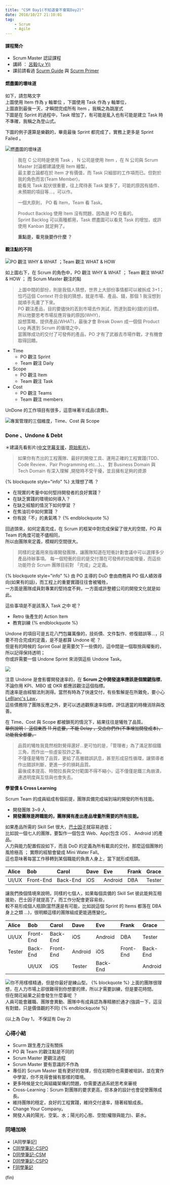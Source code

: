 ```yaml
---
title: "CSM Day1(不知道會不會寫Day2)"
date: 2018/10/27 21:10:01
tag:
    - Scrum
    - Agile
---
```


#### 課程簡介
- Scrum Master 認証課程
- 講師 ： [呂毅(Lv Yi)](https://blog.odd-e.com/yilv/)
- 課前請看過 [Scurm Guide](https://scrumguides.org/docs/scrumguide/v2017/2017-Scrum-Guide-Chinese-Simplified.pdf) 與 [Scurm Primer](http://scrumprimer.org/scrum_primer_cn.pdf)


#### 燃盡圖的壞味道

如下，請忽略文字  
上圖使用 Item 作為 y 軸單位 ，下圖使用 Task 作為 y 軸單位，  
上圖直到最後一天，才瞬間完成所有 Item ，我稱之為跳崖式  
下圖是在 Sprint 的過程中，Task 增加了，有可能是亂入也有可能是建立 Task 時不準確，我稱之為登山式。

下圖的例子還算是樂觀的，畢竟最後 Sprint 都完成了，實務上更多是 Sprint Failed 。


![&#x71C3;&#x76E1;&#x5716;&#x7684;&#x58DE;&#x5473;&#x9053;](./images/2018/csm/day_1/6B161347-8331-4BA7-89D2-61DA1DAD61B1.jpg)

> 我在 C 公司時是使用 Task ， N 公司是使用 Item ，在 N 公司與 Scrum Master 討論都建議使用 Item 繪製，  
> 最主要立論都在於 Item 才有價值，而 Task 只細部的工作項而已。但對於我的角色而言\(Team Member\)，  
> 能看見 Task 起伏很重要，往上爬待表 Task 變多了，可能的原因有插件、未預期的項目等…，可以作。  
>   
> 一個大原則， PO 看 Item，Team 看 Task。  
>   
> Product Backlog 使用 Item 沒有問題，因為是 PO 在看的。  
> Sprint Backlog 可以兩種都用，Task 燃盡圖可以看見 Task 的增加，或許使用 Kanban 就足夠了。  
>   
> **重點是，看見後要作什麼 ？**

#### 觀注點的不同

![PO &#x89C0;&#x6CE8; WHY &amp; WHAT &#xFF1B;Team &#x89C0;&#x6CE8; WHAT &amp; HOW](./images/2018/csm/day_1/00795F54-2654-4581-94BE-27068D4486DD.jpg)

如上圖右下，在 Scrum 的角色中，PO 觀注 WHY & WHAT ； Team 觀注 WHAT & HOW ； 而 Scrum Master 觀注的點

> 上圖中間的部份，則是我個人猜想，世界上大部份事情都可以被拆成 3+1；  
> 恰巧這個 Context 符合我的猜想，就是市場、產品、錢，那個 1 我沒想到就順手先畫了下來。  
> PO 觀注產品，目的要儘快的丟到市場去作測試，而達到盈利\(錢\)的目標。所以他要思考市場反應背後的原因\(WHY\)，  
> 設想策略，提供產品\(WHAT\)，最後才會 Break Down 成一個個 Product Log 再進到 Scrum 的循環之中，  
> 當團隊成功的交付了可發佈的產品，PO 才有了武器去市場作戰，才有機會取得回饋。

* Time
  * PO 觀注 Sprint
  * Team 觀注 Daily
* Scope
  * PO 觀注 Item
  * Team 觀注 Task
* Cost
  * PO 觀注 Teams
  * Team 觀注 members

UnDone 的工作項目有很多，這意味著半成品\(浪費\)。



![&#x5C08;&#x6848;&#x7BA1;&#x7406;&#x7684;&#x4E09;&#x500B;&#x7DAD;&#x5EA6;&#xFF0C;Time&#x3001;Cost &#x8207; Scope](./images/2018/csm/day_1/7D811AFE-A4C8-4FB4-BD90-B65FDFE0B6BE.jpg)

### Done 、Undone & Debt

＊建議先看影片([中文字幕支援](http://player.youku.com/embed/XMzMyNDIwMjYwOA)，[原始影片](https://www.youtube.com/watch?v=IyNPeTn8fpo))。

> 如果你有杰出的工程團隊、最好的開發工具、運用正確的工程實踐\(TDD、Code Review、Pair Programming etc…\)、、
對 Business Domain 與 Tech Domain 有深入理解 ,開發時不受干擾，並且擁有足夠的資源

{% blockquote style="info" %}
太理想了嗎 ？

* 在現實的考量中如何堅持開發者的良好實踐？ 
* 在缺乏實踐的環境如何導入？ 
* 在缺乏經驗的情況下如何學習 ？ 
* 在焦油坑中如何實踐 ？ 
* 你有說「不」的勇氣嗎？
{% endblockquote %}

回過頭來，如何定義完成，在 Scrum 的框架中對完成保留了很大的空間，PO 與 Team 的角度可能不儘相同，  
所以由團隊來定義，模糊的空間很大。  

> 同樣的定義用來指導開發團隊，讓團隊知道在短衝計劃會議中可以選擇多少產品待辦事項。 
> 每一個短衝的目的是交付潛在可發佈的功能增量，而這些功能符合 Scrum 團隊目前對 「完成」之定義。

{% blockquote style="info" %}
由 PO 主導的 DoD 會由商務與 PO 個人績效導向\(如果有的話\)，而工程上的重要實踐往往會被犧牲，  
一方面是團隊成員對專業的堅持度不夠，一方面或許整體公司的開發文化就是如此。  

這些事項是不是該落入 Task 之中 呢？

* Retro 後產生的 Action Item 
* 教育訓練 
{% endblockquote %}

Undone 的項目可是五花八門包羅萬像的，技術債、文件製作、修復錯誤等…，只要不符合完成的定義，是不是都算 Undone 呢 ？  
但是有的時候的 Sprint Goal 是需要欠下一些債的，這中間是一個取捨與權衡的，所以記得保持透明；  
你或許需要一個 Undone Sprint 來消弭這些 Undone Task。

![](./images/2018/csm/day_1/undone_work.jpg)

注意 Undone 是會影響開發速率的，在 **Scrum 之中開發速率應該是個關鍵指標**，  
不論你用 KPI、MBO 或 OKR 都應該觀注這個指標。  
而速率是由經驗法則測得。當然有時為了快速交付，有些暫解是在所難免，要小心[ LeBlanc's Law](https://en.wikipedia.org/wiki/Talk%3AList_of_eponymous_laws#Proposal_to_add_LeBlanc's_law)，  
這些債務除了團隊反應之外，更可以透過觀察速率指標，評估適當的時機消除與改善。  
  
在 Time、Cost 與 Scope 都被鎖死的情況下，結果往往是犧牲了品質。   
~~舉例說明： 這個東西 11 月底要，不能 Delay ，交由你們作\(不準增加開發成本\)，功能我全都要。~~  

> 品質的犧牲我竟然相對覺得還好…更可怕的是，「管理者」為了滿足那個鐵三角，而作出一些虛妄狡詐之事。  
不僅僅是犧牲了品質，更給了高層錯誤訊息，甚至形成惡性循環，讓領導者作出錯誤判斷，更進一步的損耗品質。  
最後成本提高、時間拉長與交付範圍不得不縮小，這不僅僅是鐵三角崩潰，連透明度與互信與也會失去。  

**學習債 & Cross Learning**  
  
Scrum Team 的成員組成有個前提，團隊具備完成端到端的開發的所有技能。  

* 開發團隊 3~9 人
* **開發團隊是跨職能的，團隊擁有產出產品增量所需要的所有技能。**

如果產品所需的 Skill Set 很大，[巴士因子](https://zh.wikipedia.org/wiki/巴士因子)就容易過低；  
比如說一個七人的團隊，要製作一個包含 Web、App\(包含 iOS 、 Android \)的產品。  
人力與能力配置假設如下，而且 DoD 的定義為所有載具的交付，那麼這個團隊的風險極高 ； 實際的經驗會變成 Mini Water Fall。  
這也意味著每當工作移轉到某個職能的負責人身上，當下就形成瓶頸。  

| Alice |  Bob | Carol | Dave | Eve | Frank | Grace |
| :--- | :--- | :--- | :--- | :--- | :--- | :--- |
| UI/UX | Front-End | Back-End | iOS | Android | DBA | Tester |

讓我們換個情境來說明，同樣的七個人，如果每個具備的 Skill Set 彼此能夠互相援助，巴士因子就提高了，而工作分配會更容易些，  
較不易形成個人瓶頸\(當然還是有可能，比如說這個 Sprint 的 Items 都落在 DBA 身上之類 …\)，很明顯這樣的團隊組成更能適應變化。  

| Alice |  Bob | Carol | Dave | Eve | Frank | Grace |
| :--- | :--- | :--- | :--- | :--- | :--- | :--- |
| UI/UX | Front-End | Back-End | iOS | Android | DBA | Tester |
| Tester | Back-End | Front-End | Android | iOS | Front-End | Back-End |
|  | UI/UX | iOS | Tester | Back-End |  | Android |

![&#x4F60;&#x4E0D;&#x7528;&#x6A23;&#x6A23;&#x7CBE;&#x901A;&#xFF0C;&#x4F46;&#x662F;&#x4F60;&#x6700;&#x597D;&#x662F;&#x7DF4;&#x5C71;&#x578B;&#x3002;](./images/2018/csm/day_1/cross_learning.jpg)
{% blockquote %}
上面的團隊很理想，在人力市場上卻很難得到你想要的牌，所以才需要訓練，但是要花時間。  
但在開花結果之前會發生什麼事呢 ？   
人員可能會離職、團隊會異動、團隊中有成員認為專精勝於通才\(強調一下，這沒有對錯，只是價值觀的不同\)
{% endblockquote %}

(以上為 Day 1， 不保証有 Day 2)

### 心得小結

- Scurm 跟生產力沒有關係
- PO 與 Team 的觀注點是不同的
- Scrum Master 更觀注過程
- Scrum Master 要有意識的不作為
- 專任的 Scrum Master 能有更好的發揮，但在初期你也需要被培訓，並在實作中學習，你不見得會擁有那樣的環境。
- 更多時候是文化與組織架構的問題，你需要透過系統思考來審視
- Cross-Learning：Scrum 對團隊的要求更高，但本身的設計也會促使團隊成長。
- 維持團隊的穩定，良好的工程實踐，維持交付速率，隨著經驗成長。
- Change Your Company。
- 開發人員的陽光、空氣、水；陽光的心態、空間(權限與能力)、薪水。

### 同場加映
- [A同學筆記] 
- [C同學筆記-CSPO](https://medium.com/@linchi/cspo-%E5%BF%83%E5%BE%97%E7%AD%86%E8%A8%98-53c1b80f7be7)
- [D同學筆記-CSM](https://x790116.github.io/tags/csm/)
- [D同學筆記-CSPO](https://x790116.github.io/tags/cspo/)
- [F同學筆記](https://www.evernote.com/client/snv?noteGuid=22261834-28b5-4056-98fd-7cbde9071622&noteKey=ef7b52d4c68fffe3447051a0f2945c80&sn=https%3A%2F%2Fwww.evernote.com%2Fshard%2Fs246%2Fsh%2F22261834-28b5-4056-98fd-7cbde9071622%2Fef7b52d4c68fffe3447051a0f2945c80&title=CSM%252BCSM%2Bnote)

(fin)